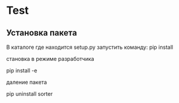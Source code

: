 # Test
## Установка пакета
В каталоге где находится setup.py запустить команду:
pip install


становка в режиме разработчика

pip install -e


даление пакета

pip uninstall sorter